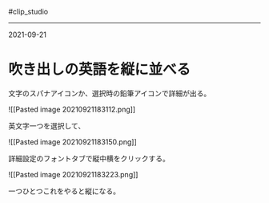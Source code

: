 #clip_studio

---
2021-09-21

# 吹き出しの英語を縦に並べる

文字のスパナアイコンか、選択時の鉛筆アイコンで詳細が出る。

![[Pasted image 20210921183112.png]]

英文字一つを選択して、

![[Pasted image 20210921183150.png]]

詳細設定のフォントタブで縦中横をクリックする。

![[Pasted image 20210921183223.png]]

一つひとつこれをやると縦になる。

